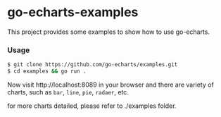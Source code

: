 # go-echarts-examples

This project provides some examples to show how to use go-echarts.


### Usage

```bash
$ git clone https://github.com/go-echarts/examples.git
$ cd examples && go run .
``` 

Now visit http://localhost:8089 in your browser and there are variety of charts, such as `bar`, `line`, `pie`, `radaer`, etc.

for more charts detailed, please refer to ./examples folder.
